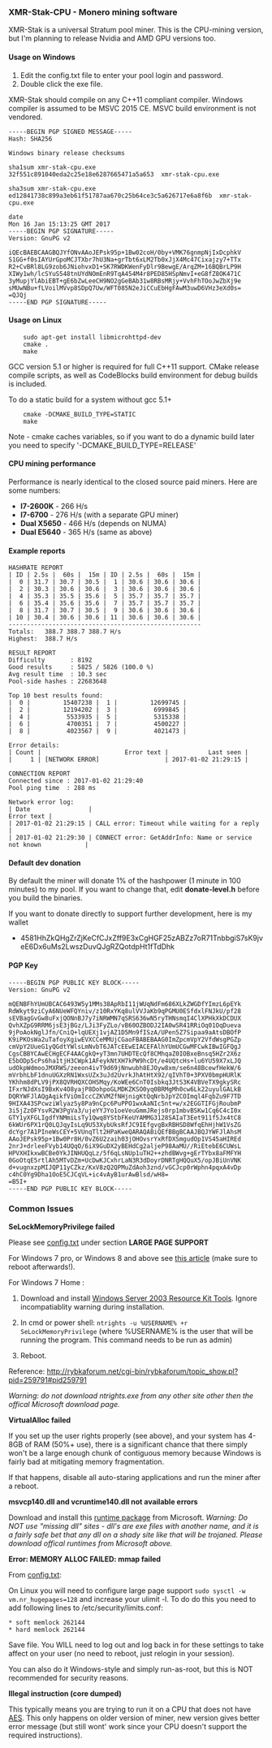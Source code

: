 ### XMR-Stak-CPU - Monero mining software

XMR-Stak is a universal Stratum pool miner. This is the CPU-mining version, but I'm planning to release Nvidia and AMD GPU versions too.


#### Usage on Windows 
1) Edit the config.txt file to enter your pool login and password. 
2) Double click the exe file. 

XMR-Stak should compile on any C++11 compliant compiler. Windows compiler is assumed to be MSVC 2015 CE. MSVC build environment is not vendored.
```
-----BEGIN PGP SIGNED MESSAGE-----
Hash: SHA256

Windows binary release checksums

sha1sum xmr-stak-cpu.exe
32f551c891040eda2c25e18e6287665471a5a653  xmr-stak-cpu.exe

sha3sum xmr-stak-cpu.exe
ed12841738c899a3eb61f51787aa670c25b64ce3c5a626717e6a8f6b  xmr-stak-cpu.exe

date
Mon 16 Jan 15:13:25 GMT 2017
-----BEGIN PGP SIGNATURE-----
Version: GnuPG v2

iQEcBAEBCAAGBQJYfONvAAoJEPsk95p+1Bw02coH/0by+VMK76gnmpNjIxDcphkV
S1GG+f0sIAYUrGpoMCJTXbr7hU3Na+grTbt6xLM2Tb0xJjX4Mc47Cixajzy7+TTx
R2+CvBRl8LG9zob6JNiohvxD1+SK7RWDKWenFyDlr9BewgE/ArqZM+16BQBrLP9H
XIWy1wh/lcSYuS548tnUYdNOmEnR9TqA454M4r8PED85HSpNmvI+eG8fZ8OK471C
3yMupjYlAbiEBT+gE6bZwLeeCH9NO2gGeBAb31w8RBsMRjy+VvhFhTOoJwZbXj9e
sMUwNBu+fLVoilMVvp8SDpQ7Uw/WFT085N2eJiCCuEbHgFAwM3uwD6VHz3eXd0s=
=QJQj
-----END PGP SIGNATURE-----
```

#### Usage on Linux
```
    sudo apt-get install libmicrohttpd-dev
    cmake .
    make
```

GCC version 5.1 or higher is required for full C++11 support. CMake release compile scripts, as well as CodeBlocks build environment for debug builds is included.

To do a static build for a system without gcc 5.1+
```
    cmake -DCMAKE_BUILD_TYPE=STATIC
    make
```
Note - cmake caches variables, so if you want to do a dynamic build later you need to specify '-DCMAKE_BUILD_TYPE=RELEASE'

#### CPU mining performance 

Performance is nearly identical to the closed source paid miners. Here are some numbers:

* **I7-2600K** - 266 H/s
* **I7-6700** - 276 H/s (with a separate GPU miner)
* **Dual X5650** - 466 H/s (depends on NUMA)
* **Dual E5640** - 365 H/s (same as above)

#### Example reports
```
HASHRATE REPORT
| ID | 2.5s |  60s |  15m | ID | 2.5s |  60s |  15m |
|  0 | 31.7 | 30.7 | 30.5 |  1 | 30.6 | 30.6 | 30.6 |
|  2 | 30.3 | 30.6 | 30.6 |  3 | 30.6 | 30.6 | 30.6 |
|  4 | 35.3 | 35.5 | 35.6 |  5 | 35.7 | 35.7 | 35.7 |
|  6 | 35.4 | 35.6 | 35.6 |  7 | 35.7 | 35.7 | 35.7 |
|  8 | 31.7 | 30.7 | 30.5 |  9 | 30.6 | 30.6 | 30.6 |
| 10 | 30.4 | 30.6 | 30.6 | 11 | 30.6 | 30.6 | 30.6 |
-----------------------------------------------------
Totals:   388.7 388.7 388.7 H/s
Highest:  388.7 H/s
```

```
RESULT REPORT
Difficulty       : 8192
Good results     : 5825 / 5826 (100.0 %)
Avg result time  : 10.3 sec
Pool-side hashes : 22683648

Top 10 best results found:
|  0 |         15407238 |  1 |         12699745 |
|  2 |         12194202 |  3 |          6999845 |
|  4 |          5533935 |  5 |          5315338 |
|  6 |          4700351 |  7 |          4500227 |
|  8 |          4023567 |  9 |          4021473 |

Error details:
| Count |                       Error text |           Last seen |
|     1 | [NETWORK ERROR]                  | 2017-01-02 21:29:15 |
```

```
CONNECTION REPORT
Connected since : 2017-01-02 21:29:40
Pool ping time  : 288 ms

Network error log:
| Date                |                                                       Error text |
| 2017-01-02 21:29:15 | CALL error: Timeout while waiting for a reply                    |
| 2017-01-02 21:29:30 | CONNECT error: GetAddrInfo: Name or service not known            |
```

#### Default dev donation
By default the miner will donate 1% of the hashpower (1 minute in 100 minutes) to my pool. If you want to change that, edit **donate-level.h** before you build the binaries.

If you want to donate directly to support further development, here is my wallet
* 4581HhZkQHgZrZjKeCfCJxZff9E3xCgHGF25zABZz7oR71TnbbgiS7sK9jveE6Dx6uMs2LwszDuvQJgRZQotdpHt1fTdDhk



#### PGP Key
```
-----BEGIN PGP PUBLIC KEY BLOCK-----
Version: GnuPG v2

mQENBFhYUmUBCAC6493W5y1MMs38ApRbI11jWUqNdFm686XLkZWGDfYImzL6pEYk
RdWkyt9ziCyA6NUeWFQYniv/z10RxYKq8ulVVJaKb9qPGMU0ESfdxlFNJkU/pf28
sEVBagGvGw8uFxjQONnBJ7y7iNRWMN7qSRS636wN5ryTHNsmqI4ClXPHkXkDCDUX
QvhXZpG9RRM6jsE3jBGz/LJi3FyZLo/vB60OZBODJ2IA0wSR41RRiOq01OqDueva
9jPoAokNglJfn/CniQ+lqUEXj1vjAZ1D5Mn9fISzA/UPen5Z7Sipaa9aAtsDBOfP
K9iPKOsWa2uTafoyXgiwEVXCCeMMUjCGaoFBABEBAAG0ImZpcmVpY2VfdWsgPGZp
cmVpY2UueG1yQGdtYWlsLmNvbT6JATcEEwEIACEFAlhYUmUCGwMFCwkIBwIGFQgJ
CgsCBBYCAwECHgECF4AACgkQ+yT3mn7UHDTEcQf8CMhqaZ0IOBxeBnsq5HZr2X6z
E5bODp5cPs6ha1tjH3CWpk1AFeykNtXH7kPW9hcDt/e4UQtcHs+lu6YU59X7xLJQ
udOkpWdmooJMXRWS/zeeon4ivT9d69jNnwubh8EJOyw8xm/se6n48BcewfHekW/6
mVrbhLbF1dnuUGXzRN1WxsUZx3uJd2UvrkJhAtHtX92/qIVhT0+3PXV0bmpHURlK
YKhhm8dPLV9jPX8QVRHQXCOHSMqy/KoWEe6CnT0Isbkq3JtS3K4VBVeTX9gkySRc
IFxrNJdXsI9BxKv4O8yajP8DohpoGLMDKZKSO0yq0BRMgMh0cw6Lk22uyulGALkB
DQRYWFJlAQgAqikfViOmIccCZKVMZfNHjnigKtQqNrbJpYZCOImql4FqbZu9F7TD
9HIXA43SPcwziWlyazSy8Pa9nCpc6PuPPO1wxAaNIc5nt+w/x2EGGTIFGjRoubmP
3i5jZzOFYsvR2W3PgVa3/ujeYYJYo1oeVeuGmmJRejs0rp1mbvBSKw1Cq6C4cI0x
GTY1yXFGLIgdfYNMmiLsTy1Qwq8YStbFKeUYAMMG3128SAIaT3Eet911f5Jx4tC8
6kWUr6PX1rQ0LQJqyIsLq9U53XybUksRfJC9IEfgvgBxRBHSD8WfqEhHjhW1VsZG
dcYgr7A1PIneWsCEY+5VUnqTlt2HPaKweQARAQABiQEfBBgBCAAJBQJYWFJlAhsM
AAoJEPsk95p+1Bw0Pr8H/0vZ6U2zaih03jOHOvsrYxRfDXSmgudOp1VS45aHIREd
2nrJ+drleeFVyb14UQqO/6iX9GuDX2yBEHdCg2aljeP98AaMU//RiEtebE6CUWsL
HPVXHIkxwBCBe0YkJINHUQqLz/5f6qLsNUp1uTH2++zhdBWvg+gErTYbx8aFMFYH
0GoOtqE5rtlAh5MTvDZm+UcDwKJCxhrLaN3R3dDoyrDNRTgHQQuX5/opJBiUnVNK
d+vugnxzpMIJQP11yCZkz/KxV8zQ2QPMuZdAoh3znd/vGCJcp0rWphn4pqxA4vDp
c4hC0Yg9Dha1OoE5CJCqVL+ic4vAyB1urAwBlsd/wH8=
=B5I+
-----END PGP PUBLIC KEY BLOCK-----
```

### Common Issues

**SeLockMemoryPrivilege failed**

Please see [config.txt](config.txt) under section **LARGE PAGE SUPPORT**

For Windows 7 pro, or Windows 8 and above see [this article](https://msdn.microsoft.com/en-gb/library/ms190730.aspx)  (make sure to reboot afterwards!).

For Windows 7 Home :

1) Download and install [Windows Server 2003 Resource Kit Tools](https://www.microsoft.com/en-us/download/details.aspx?id=17657).  Ignore incompatiablity warning during installation.

2) In cmd or power shell: `ntrights -u %USERNAME% +r SeLockMemoryPrivilege`  (where %USERNAME% is the user that will be running the program.  This command needs to be run as admin)

3) Reboot.

Reference: http://rybkaforum.net/cgi-bin/rybkaforum/topic_show.pl?pid=259791#pid259791

*Warning: do not download ntrights.exe from any other site other then the offical Microsoft download page.*

**VirtualAlloc failed**

If you set up the user rights properly (see above), and your system has 4-8GB of RAM (50%+ use), there is a significant chance that there simply won't be a large enough chunk of contiguous memory because Windows is fairly bad at mitigating memory fragmentation.

If that happens, disable all auto-staring applications and run the miner after a reboot.

**msvcp140.dll and vcruntime140.dll not available errors**

Download and install this [runtime package](https://www.microsoft.com/en-us/download/details.aspx?id=48145) from Microsoft.  *Warning: Do NOT use "missing dll" sites - dll's are exe files with another name, and it is a fairly safe bet that any dll on a shady site like that will be trojaned.  Please download offical runtimes from Microsoft above.*


**Error: MEMORY ALLOC FAILED: mmap failed**

From [config.txt](config.txt):

On Linux you will need to configure large page support `sudo sysctl -w vm.nr_hugepages=128` and increase your
ulimit -l. To do do this you need to add following lines to /etc/security/limits.conf:

    * soft memlock 262144
    * hard memlock 262144
    
Save file.  You WILL need to log out and log back in for these settings to take affect on your user (no need to reboot, just relogin in your session).
   
You can also do it Windows-style and simply run-as-root, but this is NOT recommended for security reasons.

**Illegal instruction (core dumped)**

This typically means you are trying to run it on a CPU that does not have [AES](https://en.wikipedia.org/wiki/AES_instruction_set).  This only happens on older version of miner, new version gives better error message (but still wont' work since your CPU doesn't support the required instructions).



